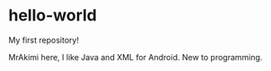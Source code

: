 # hello-world
My first repository!

MrAkimi here, I like Java and XML for Android.
New to programming.
